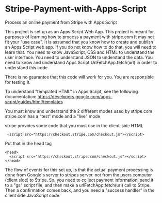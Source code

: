 # Stripe-Payment-with-Apps-Script
Process an online payment from Stripe with Apps Script

This project is set up as an Apps Script Web App.
This project is meant for purposes of learning how to process a payment with stripe.com
It may not fit your "use case".
It is assumed that you know how to create and publish an Apps Script web app.  If you do not know how to do that,
you will need to learn that.
You need to know JavaScript, CSS and HTML to understand the user interface.
You need to understand JSON to understand the data.
You need to know and understand Apps Script UrlFetchApp.fetch(url) in order to understand this code

There is no gaurantee that this code will work for you.  You are responsible for testing it.

To understand "templated HTML" in Apps Script, see the following documentation:
https://developers.google.com/apps-script/guides/html/templates

You must know and understand the 2 different modes used by stripe.com
stripe.com has a "test" mode and a "live" mode

stripe provides some code that you must use in the client-side HTML

     <script src="https://checkout.stripe.com/checkout.js"></script>

Put that in the  head tag

    <head>
      <script src="https://checkout.stripe.com/checkout.js"></script>
    </head>
  
The flow of events for this set up, is that the actual payment processing is done from Google's server to stripes server, not from the users computer (client side) to Stripe.  So, you need to collect payment information, send it to a "gs" script file, and then make a urlFetchApp.fetch(url) call to Stripe.  Then a confirmation comes back, and you need a "success handler" in the client side JavaScript code.  

